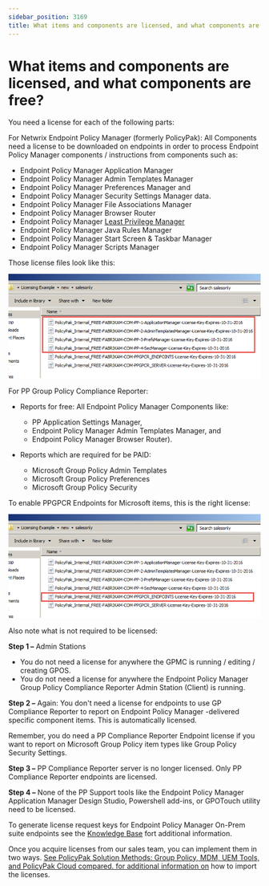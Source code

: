 ```yaml
---
sidebar_position: 3169
title: What items and components are licensed, and what components are free?
---
```


# What items and components are licensed, and what components are free?

You need a license for each of the following parts:

For Netwrix Endpoint Policy Manager (formerly PolicyPak): All Components need a license to be downloaded on endpoints in order to process Endpoint Policy Manager components / instructions from components such as:

* Endpoint Policy Manager Application Manager
* Endpoint Policy Manager Admin Templates Manager
* Endpoint Policy Manager Preferences Manager and
* Endpoint Policy Manager Security Settings Manager data.
* Endpoint Policy Manager File Associations Manager
* Endpoint Policy Manager Browser Router
* Endpoint Policy Manager [Least Privilege Manager](https://www.policypak.com/products/policypak-least-privilege-manager.html "Least Privilege Manager")
* Endpoint Policy Manager Java Rules Manager
* Endpoint Policy Manager Start Screen & Taskbar Manager
* Endpoint Policy Manager Scripts Manager

Those license files look like this:

![](../../../../../static/images/PolicyPak/Content/Resources/Images/License/172_1_image001.png)

For PP Group Policy Compliance Reporter:

* Reports for free: All Endpoint Policy Manager Components like:
  * PP Application Settings Manager,
  * Endpoint Policy Manager Admin Templates Manager, and
  * Endpoint Policy Manager Browser Router).

* Reports which are required for be PAID:
  * Microsoft Group Policy Admin Templates
  * Microsoft Group Policy Preferences
  * Microsoft Group Policy Security

To enable PPGPCR Endpoints for Microsoft items, this is the right license:

![](../../../../../static/images/PolicyPak/Content/Resources/Images/License/172_2_image002.png)

Also note what is not required to be licensed:

**Step 1 –** Admin Stations

* You do not need a license for anywhere the GPMC is running / editing / creating GPOS.
* You do not need a license for anywhere the Endpoint Policy Manager Group Policy Compliance Reporter Admin Station (Client) is running.

**Step 2 –**  Again: You don't need a license for endpoints to use GP Compliance Reporter to report on Endpoint Policy Manager -delivered specific component items. This is automatically licensed.

Remember, you do need a PP Compliance Reporter Endpoint license if you want to report on Microsoft Group Policy item types like Group Policy Security Settings.

**Step 3 –** PP Compliance Reporter server is no longer licensed. Only PP Compliance Reporter endpoints are licensed.

**Step 4 –** None of the PP Support tools like the Endpoint Policy Manager Application Manager Design Studio, Powershell add-ins, or GPOTouch utility need to be licensed.

To generate license request keys for Endpoint Policy Manager On-Prem suite endpoints see the [Knowledge Base](https://helpcenter.netwrix.com/bundle/PolicyPak/page/Content/PolicyPak/License/Overview/KnowledgeBase.htm "Knowledge Base") fort additional information.

Once you acquire licenses from our sales team, you can implement them in two ways. [See PolicyPak Solution Methods: Group Policy, MDM, UEM Tools, and PolicyPak Cloud compared. for additional information on](https://kb.policypak.com/kb/article/489-policypak-licensing-onpremise-licensing-methods-compared "Endpoint Policy Manager Licensing: On-Prem licensing methods comparison")  how to import the licenses.
